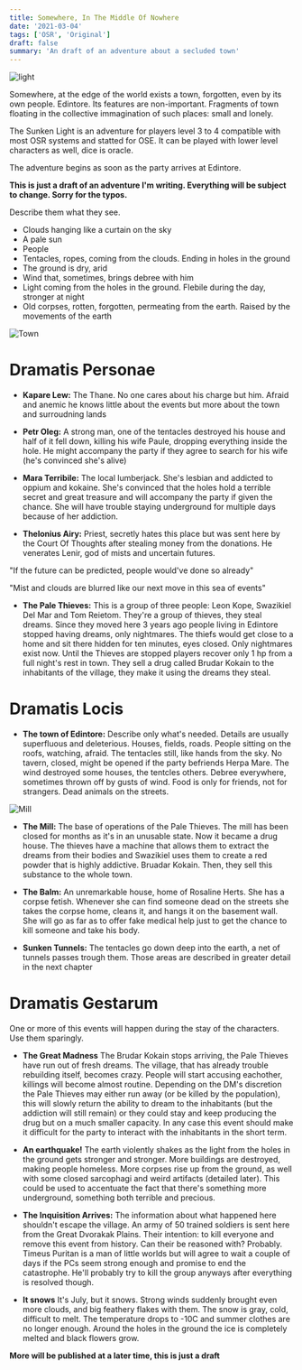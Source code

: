 ```yaml
---
title: Somewhere, In The Middle Of Nowhere
date: '2021-03-04'
tags: ['OSR', 'Original']
draft: false
summary: 'An draft of an adventure about a secluded town'
---
```


![light](https://i.imgur.com/PBQdXIX.png)

Somewhere, at the edge of the world exists a town, forgotten, even by its own people. Edintore. Its features are non-important. Fragments of town floating in the collective immagination of such places: small and lonely.

The Sunken Light is an adventure for players level 3 to 4 compatible with most OSR systems and statted for OSE. It can be played with lower level characters as well, dice is oracle.

The adventure begins as soon as the party arrives at Edintore.

**This is just a draft of an adventure I'm writing. Everything will be subject to change. Sorry for the typos.**

Describe them what they see.

- Clouds hanging like a curtain on the sky
- A pale sun
- People
- Tentacles, ropes, coming from the clouds. Ending in holes in the ground
- The ground is dry, arid
- Wind that, sometimes, brings debree with him
- Light coming from the holes in the ground. Flebile during the day, stronger at night
- Old corpses, rotten, forgotten, permeating from the earth. Raised by the movements of the earth

![Town](https://i.imgur.com/gA7pw7d.png)

# Dramatis Personae

- **Kapare Lew:** The Thane. No one cares about his charge but him. Afraid and anemic he knows little about the events but more about the town and surroudning lands

- **Petr Oleg:** A strong man, one of the tentacles destroyed his house and half of it fell down, killing his wife Paule, dropping everything inside the hole. He might accompany the party if they agree to search for his wife (he's convinced she's alive)

- **Mara Terribile:** The local lumberjack. She's lesbian and addicted to oppium and kokaine. She's convinced that the holes hold a terrible secret and great treasure and will accompany the party if given the chance. She will have trouble staying underground for multiple days because of her addiction.

- **Thelonius Airy:** Priest, secretly hates this place but was sent here by the Court Of Thoughts after stealing money from the donations. He venerates Lenir, god of mists and uncertain futures.

"If the future can be predicted, people would've done so already"

"Mist and clouds are blurred like our next move in this sea of events"

- **The Pale Thieves:** This is a group of three people: Leon Kope, Swazikiel Del Mar and Tom Reietom. They're a group of thieves, they steal dreams. Since they moved here 3 years ago people living in Edintore stopped having dreams, only nightmares. The thiefs would get close to a home and sit there hidden for ten minutes, eyes closed. Only nightmares exist now. Until the Thieves are stopped players recover only 1 hp from a full night's rest in town. They sell a drug called Brudar Kokain to the inhabitants of the village, they make it using the dreams they steal.

# Dramatis Locis

- **The town of Edintore:** Describe only what's needed. Details are usually superfluous and deleterious. Houses, fields, roads. People sitting on the roofs, watching, afraid. The tentacles still, like hands from the sky. No tavern, closed, might be opened if the party befriends Herpa Mare. The wind destroyed some houses, the tentcles others. Debree everywhere, sometimes thrown off by gusts of wind. Food is only for friends, not for strangers. Dead animals on the streets.

![Mill](https://i.imgur.com/1T27XRp.png)

- **The Mill:** The base of operations of the Pale Thieves. The mill has been closed for months as it's in an unusable state. Now it became a drug house. The thieves have a machine that allows them to extract the dreams from their bodies and Swazikiel uses them to create a red powder that is highly addictive. Bruadar Kokain. Then, they sell this substance to the whole town.

- **The Balm:** An unremarkable house, home of Rosaline Herts. She has a corpse fetish. Whenever she can find someone dead on the streets she takes the corpse home, cleans it, and hangs it on the basement wall. She will go as far as to offer fake medical help just to get the chance to kill someone and take his body.

- **Sunken Tunnels:** The tentacles go down deep into the earth, a net of tunnels passes trough them. Those areas are described in greater detail in the next chapter

# Dramatis Gestarum

One or more of this events will happen during the stay of the characters. Use them sparingly.

- **The Great Madness** The Brudar Kokain stops arriving, the Pale Thieves have run out of fresh dreams. The village, that has already trouble rebuilding itself, becomes crazy. People will start accusing eachother, killings will become almost routine. Depending on the DM's discretion the Pale Thieves may either run away (or be killed by the population), this will slowly return the ability to dream to the inhabitants (but the addiction will still remain) or they could stay and keep producing the drug but on a much smaller capacity. In any case this event should make it difficult for the party to interact with the inhabitants in the short term.

- **An earthquake!** The earth violently shakes as the light from the holes in the ground gets stronger and stronger. More buildings are destroyed, making people homeless. More corpses rise up from the ground, as well with some closed sarcophagi and weird artifacts (detailed later). This could be used to accentuate the fact that there's something more underground, something both terrible and precious.

- **The Inquisition Arrives:** The information about what happened here shouldn't escape the village. An army of 50 trained soldiers is sent here from the Great Dvorakak Plains. Their intention: to kill everyone and remove this event from history. Can their be reasoned with? Probably. Timeus Puritan is a man of little worlds but will agree to wait a couple of days if the PCs seem strong enough and promise to end the catastrophe. He'll probably try to kill the group anyways after everything is resolved though.

- **It snows** It's July, but it snows. Strong winds suddenly brought even more clouds, and big feathery flakes with them. The snow is gray, cold, difficult to melt. The temperature drops to -10C and summer clothes are no longer enough. Around the holes in the ground the ice is completely melted and black flowers grow.

**More will be published at a later time, this is just a draft**
